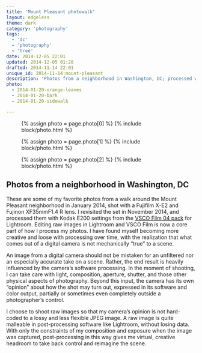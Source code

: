 ```yaml
---
title: 'Mount Pleasant photowalk'
layout: edgeless
theme: dark
category: 'photography'
tags:
  - 'dc'
  - 'photography'
  - 'tree'
date: 2014-12-05 22:01
updated: 2014-12-05 01:28
drafted: 2014-11-14 22:01
unique_id: 2014-11-14:mount-pleasant
description: 'Photos from a neighborhood in Washington, DC; processed with VSCO Film 04.'
photo:
  - 2014-01-20-orange-leaves
  - 2014-01-20-bark
  - 2014-01-20-sidewalk

---
```


<figure class="image--wide">
  {% assign photo = page.photo[0] %}
  {% include block/photo.html %}
</figure>

<figure class="image--wide">
  {% assign photo = page.photo[1] %}
  {% include block/photo.html %}
</figure>

<figure class="image--wide">
  {% assign photo = page.photo[2] %}
  {% include block/photo.html %}
</figure>

<section class="essay">
<h2>Photos from a neighborhood in Washington, DC</h2>
<p>These are some of my favorite photos from a walk around the Mount Pleasant neighborhood in January 2014, shot with a Fujifilm X-E2 and Fujinon XF35mmF1.4 R lens. I revisited the set in <time datetime="2014-11-14">November 2014</time>, and processed them with Kodak E200 settings from the <a href="http://vsco.co/film/04/lightroom">VSCO Film 04 pack</a> for Lightroom. Editing raw images in Lightroom and VSCO Film is now a core part of how I process my photos. I have found myself becoming more creative and loose with processing over time, with the realization that what comes out of a digital camera is not mechanically “true” to a scene.</p>
<p>An image from a digital camera should not be mistaken for an unfiltered nor an especially accurate take on a scene. Rather, the end result is heavily influenced by the camera’s software processing. In the moment of shooting, I can take care with light, composition, aperture, shutter, and those other physical aspects of photography. Beyond this input, the camera has its own “opinion” about how the shot may turn out, expressed in its software and color output, partially or sometimes even completely outside a photographer’s control.</p>
<p>I choose to shoot raw images so that my camera’s opinion is not hard-coded to a lossy and less flexible JPEG image. A raw image is quite malleable in post-processing software like Lightroom, without losing data. With only the constraints of my composition and exposure when the image was captured, post-processing in this way gives me virtual, creative headroom to take back control and reimagine the scene.</p>
</section>
